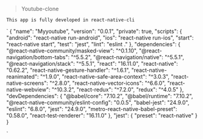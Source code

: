 >Youtube-clone

`This app is fully developed in react-native-cli`

`
{
  "name": "Myyoutube",
  "version": "0.0.1",
  "private": true,
  "scripts": {
    "android": "react-native run-android",
    "ios": "react-native run-ios",
    "start": "react-native start",
    "test": "jest",
    "lint": "eslint ."
  },
  "dependencies": {
    "@react-native-community/masked-view": "^0.1.10",
    "@react-navigation/bottom-tabs": "^5.5.2",
    "@react-navigation/native": "^5.5.1",
    "@react-navigation/stack": "^5.5.1",
    "react": "16.11.0",
    "react-native": "0.62.2",
    "react-native-gesture-handler": "^1.6.1",
    "react-native-reanimated": "^1.9.0",
    "react-native-safe-area-context": "^3.0.3",
    "react-native-screens": "^2.8.0",
    "react-native-vector-icons": "^6.6.0",
    "react-native-webview": "^10.3.2",
    "react-redux": "^7.2.0",
    "redux": "^4.0.5"
  },
  "devDependencies": {
    "@babel/core": "7.10.2",
    "@babel/runtime": "7.10.2",
    "@react-native-community/eslint-config": "0.0.5",
    "babel-jest": "24.9.0",
    "eslint": "6.8.0",
    "jest": "24.9.0",
    "metro-react-native-babel-preset": "0.58.0",
    "react-test-renderer": "16.11.0"
  },
  "jest": {
    "preset": "react-native"
  }
}

`
